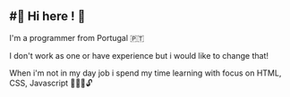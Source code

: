 #🤖 Hi here ! 🖖
---

I'm a programmer from Portugal 🇵🇹 

I don't work as one or have experience but i would like to change that!

When i'm not in my day job i spend my time learning with focus on HTML, CSS, Javascript 🧑🏽‍💻🔓



